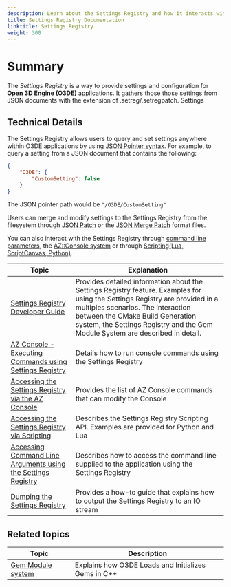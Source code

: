```yaml
---
description: Learn about the Settings Registry and how it interacts with Core Systems such as the Console and Gem Systems
title: Settings Registry Documentation
linktitle: Settings Registry
weight: 300
---
```



# Summary
The *Settings Registry* is a way to provide settings and configuration for **Open 3D Engine (O3DE)** applications.
It gathers those those settings from JSON documents with the extension of .setreg/.setregpatch.
Settings

## Technical Details
The Settings Registry allows users to query and set settings anywhere within O3DE applications by using [JSON Pointer syntax](https://tools.ietf.org/html/rfc6901).
For example, to query a setting from a JSON document that contains the following:
```JSON
{
    "O3DE": {
        "CustomSetting": false
    }
}
```
The JSON pointer path would be `"/O3DE/CustomSetting"`

Users can merge and modify settings to the Settings Registry from the filesystem through [JSON Patch](https://tools.ietf.org/html/rfc6902) or the [JSON Merge Patch](https://tools.ietf.org/html/rfc7386) format files.

You can also interact with the Settings Registry through [command line parameters](./settings-registry-override-query-command-line.md), the [AZ::Console system](./settings-registry-how-to-use-scripting-languages.md) or through [Scripting(Lua, ScriptCanvas, Python)](./settings-registry-how-to-use-scripting-languages.md).


| Topic | Explanation |
| - | - |
| [Settings Registry Developer Guide](./settings-registry-developer-documentation.md) | Provides detailed information about the Settings Registry feature. Examples for using the Settings Registry are provided in a multiples scenarios. The interaction between the CMake Build Generation system, the Settings Registry and the Gem Module System are described in detail. |
| [AZ Console - Executing Commands using Settings Registry](./az-console-how-to-use-settings-registry.md) | Details how to run console commands using the Settings Registry |
| [Accessing the Settings Registry via the AZ Console](./settings-registry-how-to-use-az-console.md) | Provides the list of AZ Console commands that can modify the Console |
| [Accessing the Settings Registry via Scripting](./settings-registry-how-to-use-scripting-languages) | Describes the Settings Registry Scripting API. Examples are provided for Python and Lua |
| [Accessing Command Line Arguments using the Settings Registry](./settings-registry-override-query-command-line) | Describes how to access the command line supplied to the application using the Settings Registry |
| [Dumping the Settings Registry](./settings-registry-how-to-dump-settings-registry) | Provides a how-to guide that explains how to output the Settings Registry to an IO stream |



## Related topics

| Topic | Description |
| --- | --- |
| [Gem Module system](/docs/user-guide/programming/gems/overview/) | Explains how O3DE Loads and Initializes Gems in C++ |
